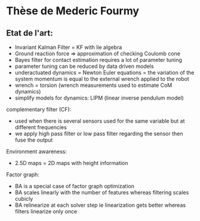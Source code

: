 # Thèse de Mederic Fourmy

Etat de l'art:
---
* Invariant Kalman Filter = KF with lie algebra 
* Ground reaction force => approximation of checking Coulomb cone
* Bayes filter for contact estimation requires a lot of parameter tuning 
* parameter tuning can be reduced by data driven models
* underactuated dynamics = Newton Euler equations = the variation of the system momentum is equal to the external wrench applied to the robot
* wrench = torsion (wrench measurements used to estimate CoM dynamics)
* simplify models for dynamics: LIPM (linear inverse pendulum model)

complementary filter (CF):
* used when there is several sensors used for the same variable but at different frequencies
* we apply high pass filter or low pass filter regarding the sensor then fuse the output

Environment awareness:
* 2.5D maps = 2D maps with height information

Factor graph:
* BA is a special case of factor graph optimization
* BA scales linearly with the number of features whereas filtering scales cubicly
* BA relinearize at each solver step ie linearization gets better whereas filters linearize only once